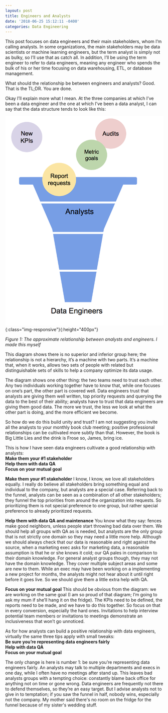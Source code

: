 ```yaml
---
layout: post
title: Engineers and Analysts
date: '2018-06-25 15:12:11 -0400'
categories: Data Engineering
---
```


This post focuses on data engineers and their main stakeholders, whom I’m calling analysts. In some organizations, the main stakeholders may be data scientists or machine learning engineers, but the term analyst is simply not as bulky, so I’ll use that as catch all. In addition, I’ll be using the term engineer to refer to data engineers, meaning any engineer who spends the bulk of his or her time focusing on data warehousing, ETL, or database management. 

What should the relationship be between engineers and analysts? Good. That is the TL;DR. You are done.

Okay I’ll explain more what I mean. At the three companies at which I’ve been a data engineer and the one at which I’ve been a data analyst, I can say that the data structure tends to look like this:

![funnel](../images/funnel.jpg){:class="img-responsive"}{:height="400px"}

_Figure 1: The approximate relationship between analysts and engineers. I made this myself_

This diagram shows there is no superior and inferior group here; the relationship is not a hierarchy, it’s a machine with two parts. It’s a  machine that, when it works, allows two sets of people with related but distinguishable sets of skills to help a company optimize its data usage. 

The diagram shows one other thing: the two teams need to trust each other. Any two individuals working together have to know that, while one focuses on one’s part, the other part is covered well. Data engineers trust that analysts are giving them well written, top priority requests and querying the data to the best of their ability; analysts have to trust that data engineers are giving them good data. The more we trust, the less we look at what the other part is doing, and the more efficient we become. 

So how do we do this build unity and trust? I am not suggesting you invite all the analysts to your monthly book club meeting; positive professional relationships can be cultivated more subtly than that. However, the book is Big Little Lies and the drink is Frose so, James, bring ice.

This is how I have seen data engineers cultivate a good relationship with analysts: <br>
  **Make them your #1 stakeholder** <br>
  **Help them with data QA**  <br>
  **Focus on your mutual goal**

**Make them your #1 stakeholder**
I know, I know, we love all stakeholders equally. I really do believe all stakeholders bring something equal and individual to the company, but analysts are a special case. Referring back to the funnel, analysts can be seen as a combination of all other stakeholders; they funnel the top priorities from around the organization into requests. So prioritizing them is not special preference to one group, but rather special preference to already prioritized requests.

**Help them with data QA and maintenance**
You know what they say: fences make good neighbors, unless people start throwing bad data over them. 
We should help all groups with QA as is needed, but analysts are the only group that is not strictly one domain so they may need a little more help. Although we should always check that our data is reasonable and right against the source, when a marketing exec asks for marketing data, a reasonable assumption is that he or she knows it cold; our QA pales in comparison to their domain knowledge.
For general analyst groups though, they may not have the domain knowledge. They cover multiple subject areas and some are new to them. While an exec may have been working on a implementing a new project for months, the analysts might not hear about it until right before it goes live. So we should give them a little extra help with QA.

**Focus on your mutual goal**
This should be obvious from the diagram: we are working on the same goal (I am so proud of that diagram; I’m going to ask my mum if she’ll hang it on the fridge). The KPIs need to be defined, the reports need to be made, and we have to do this together. So focus on that in every conversion, especially the hard ones. Invitations to help interview potential team members or invitations to meetings demonstrate an inclusiveness that won’t go unnoticed. 

As for how analysts can build a positive relationship with data engineers, virtually the same three tips apply with small tweaks:<br>
  **Be sure you’re representing data engineers fairly** <br>
  **Help with data QA** <br>
  **Focus on your mutual goal**

The only change is here is number 1: be sure you’re representing data engineers fairly. An analysts may talk to multiple departments and execs in one day, while I often have no meetings after stand up. This leaves bad analysts groups with a tempting choice: constantly blame back office for anything not on time or gone wrong. Data engineers are frequently not there to defend themselves, so they’re an easy target.
But I advise analysts not to give in to temptation; if you saw the funnel in half, nobody wins, especially not the company. My mother said there's no room on the fridge for the funnel because of my sister's wedding stuff.


